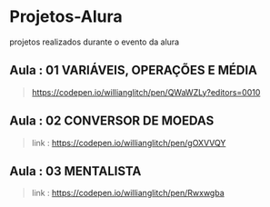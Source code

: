 # Projetos-Alura
projetos realizados durante o evento da alura

## Aula : 01 VARIÁVEIS, OPERAÇÕES E MÉDIA

> https://codepen.io/willianglitch/pen/QWaWZLy?editors=0010

## Aula : 02 CONVERSOR DE MOEDAS 

> link : https://codepen.io/willianglitch/pen/gOXVVQY

## Aula : 03 MENTALISTA

> link : https://codepen.io/willianglitch/pen/Rwxwgba
